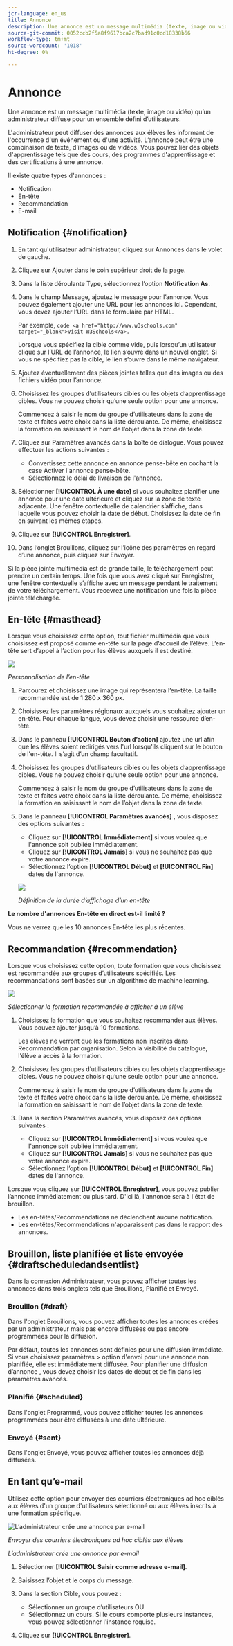```yaml
---
jcr-language: en_us
title: Annonce
description: Une annonce est un message multimédia (texte, image ou vidéo) qu’un administrateur diffuse pour un ensemble défini d’utilisateurs.
source-git-commit: 0052ccb2f5a8f9617bca2c7bad91c0cd18338b66
workflow-type: tm+mt
source-wordcount: '1018'
ht-degree: 0%

---
```




# Annonce

Une annonce est un message multimédia (texte, image ou vidéo) qu’un administrateur diffuse pour un ensemble défini d’utilisateurs.

L&#39;administrateur peut diffuser des annonces aux élèves les informant de l&#39;occurrence d&#39;un événement ou d&#39;une activité. L’annonce peut être une combinaison de texte, d’images ou de vidéos. Vous pouvez lier des objets d&#39;apprentissage tels que des cours, des programmes d&#39;apprentissage et des certifications à une annonce.

Il existe quatre types d&#39;annonces :

* Notification
* En-tête
* Recommandation
* E-mail

## Notification {#notification}

1. En tant qu&#39;utilisateur administrateur, cliquez sur Annonces dans le volet de gauche.
1. Cliquez sur Ajouter dans le coin supérieur droit de la page.
1. Dans la liste déroulante Type, sélectionnez l’option **Notification As**.
1. Dans le champ Message, ajoutez le message pour l’annonce. Vous pouvez également ajouter une URL pour les annonces ici. Cependant, vous devez ajouter l’URL dans le formulaire par HTML.

   Par exemple,  `code <a href="http://www.w3schools.com" target="_blank">Visit W3Schools</a>.`

   Lorsque vous spécifiez la cible comme vide, puis lorsqu’un utilisateur clique sur l’URL de l’annonce, le lien s’ouvre dans un nouvel onglet. Si vous ne spécifiez pas la cible, le lien s’ouvre dans le même navigateur.

1. Ajoutez éventuellement des pièces jointes telles que des images ou des fichiers vidéo pour l’annonce.
1. Choisissez les groupes d’utilisateurs cibles ou les objets d’apprentissage cibles. Vous ne pouvez choisir qu’une seule option pour une annonce.

   Commencez à saisir le nom du groupe d’utilisateurs dans la zone de texte et faites votre choix dans la liste déroulante. De même, choisissez la formation en saisissant le nom de l’objet dans la zone de texte.

1. Cliquez sur Paramètres avancés dans la boîte de dialogue. Vous pouvez effectuer les actions suivantes :

   * Convertissez cette annonce en annonce pense-bête en cochant la case Activer l&#39;annonce pense-bête.
   * Sélectionnez le délai de livraison de l&#39;annonce.

1. Sélectionner **[!UICONTROL À une date]** si vous souhaitez planifier une annonce pour une date ultérieure et cliquez sur la zone de texte adjacente. Une fenêtre contextuelle de calendrier s’affiche, dans laquelle vous pouvez choisir la date de début. Choisissez la date de fin en suivant les mêmes étapes.
1. Cliquez sur **[!UICONTROL Enregistrer]**.
1. Dans l’onglet Brouillons, cliquez sur l’icône des paramètres en regard d’une annonce, puis cliquez sur Envoyer.

Si la pièce jointe multimédia est de grande taille, le téléchargement peut prendre un certain temps. Une fois que vous avez cliqué sur Enregistrer, une fenêtre contextuelle s’affiche avec un message pendant le traitement de votre téléchargement. Vous recevrez une notification une fois la pièce jointe téléchargée.

## En-tête {#masthead}

Lorsque vous choisissez cette option, tout fichier multimédia que vous choisissez est proposé comme en-tête sur la page d’accueil de l’élève. L’en-tête sert d’appel à l’action pour les élèves auxquels il est destiné.

![](assets/masthead-announcement.png)

*Personnalisation de l’en-tête*

1. Parcourez et choisissez une image qui représentera l’en-tête. La taille recommandée est de 1 280 x 360 px.
1. Choisissez les paramètres régionaux auxquels vous souhaitez ajouter un en-tête. Pour chaque langue, vous devez choisir une ressource d’en-tête.
1. Dans le panneau **[!UICONTROL Bouton d’action]** ajoutez une url afin que les élèves soient redirigés vers l&#39;url lorsqu&#39;ils cliquent sur le bouton de l&#39;en-tête. Il s’agit d’un champ facultatif.
1. Choisissez les groupes d’utilisateurs cibles ou les objets d’apprentissage cibles. Vous ne pouvez choisir qu’une seule option pour une annonce.

   Commencez à saisir le nom du groupe d’utilisateurs dans la zone de texte et faites votre choix dans la liste déroulante. De même, choisissez la formation en saisissant le nom de l’objet dans la zone de texte.

1. Dans le panneau **[!UICONTROL Paramètres avancés]** , vous disposez des options suivantes :

   * Cliquez sur **[!UICONTROL Immédiatement]** si vous voulez que l&#39;annonce soit publiée immédiatement.
   * Cliquez sur **[!UICONTROL Jamais]** si vous ne souhaitez pas que votre annonce expire.
   * Sélectionnez l’option **[!UICONTROL Début]** et **[!UICONTROL Fin]** dates de l&#39;annonce.

   ![](assets/advanced-settings.png)

   *Définition de la durée d’affichage d’un en-tête*

**Le nombre d&#39;annonces En-tête en direct est-il limité ?**

Vous ne verrez que les 10 annonces En-tête les plus récentes.

## Recommandation {#recommendation}

Lorsque vous choisissez cette option, toute formation que vous choisissez est recommandée aux groupes d’utilisateurs spécifiés. Les recommandations sont basées sur un algorithme de machine learning.

![](assets/recommendation-announcement.png)

*Sélectionner la formation recommandée à afficher à un élève*

1. Choisissez la formation que vous souhaitez recommander aux élèves. Vous pouvez ajouter jusqu’à 10 formations.

   Les élèves ne verront que les formations non inscrites dans Recommandation par organisation. Selon la visibilité du catalogue, l’élève a accès à la formation.

1. Choisissez les groupes d’utilisateurs cibles ou les objets d’apprentissage cibles. Vous ne pouvez choisir qu’une seule option pour une annonce.

   Commencez à saisir le nom du groupe d’utilisateurs dans la zone de texte et faites votre choix dans la liste déroulante. De même, choisissez la formation en saisissant le nom de l’objet dans la zone de texte.

1. Dans la section Paramètres avancés, vous disposez des options suivantes :

   * Cliquez sur **[!UICONTROL Immédiatement]** si vous voulez que l&#39;annonce soit publiée immédiatement.
   * Cliquez sur **[!UICONTROL Jamais]** si vous ne souhaitez pas que votre annonce expire.
   * Sélectionnez l’option **[!UICONTROL Début]** et **[!UICONTROL Fin]** dates de l&#39;annonce.

   <!--![](assets/advanced-settings.png)-->

Lorsque vous cliquez sur **[!UICONTROL Enregistrer]**, vous pouvez publier l’annonce immédiatement ou plus tard. D&#39;ici là, l&#39;annonce sera à l&#39;état de brouillon.

* Les en-têtes/Recommendations ne déclenchent aucune notification.
* Les en-têtes/Recommendations n&#39;apparaissent pas dans le rapport des annonces.

## Brouillon, liste planifiée et liste envoyée {#draftscheduledandsentlist}

Dans la connexion Administrateur, vous pouvez afficher toutes les annonces dans trois onglets tels que Brouillons, Planifié et Envoyé.

<!--![](assets/three-tabs-announcement1.png)-->

### Brouillon {#draft}

Dans l&#39;onglet Brouillons, vous pouvez afficher toutes les annonces créées par un administrateur mais pas encore diffusées ou pas encore programmées pour la diffusion.

Par défaut, toutes les annonces sont définies pour une diffusion immédiate. Si vous choisissez paramètres > option d&#39;envoi pour une annonce non planifiée, elle est immédiatement diffusée. Pour planifier une diffusion d’annonce , vous devez choisir les dates de début et de fin dans les paramètres avancés.

### Planifié {#scheduled}

Dans l&#39;onglet Programmé, vous pouvez afficher toutes les annonces programmées pour être diffusées à une date ultérieure.

### Envoyé {#sent}

Dans l&#39;onglet Envoyé, vous pouvez afficher toutes les annonces déjà diffusées.

## En tant qu’e-mail

Utilisez cette option pour envoyer des courriers électroniques ad hoc ciblés aux élèves d&#39;un groupe d&#39;utilisateurs sélectionné ou aux élèves inscrits à une formation spécifique.

![L’administrateur crée une annonce par e-mail](assets/email-announcement-admin.png)

*Envoyer des courriers électroniques ad hoc ciblés aux élèves*

*L’administrateur crée une annonce par e-mail*

1. Sélectionner **[!UICONTROL Saisir comme adresse e-mail]**.
1. Saisissez l’objet et le corps du message.
1. Dans la section Cible, vous pouvez :

   * Sélectionner un groupe d’utilisateurs OU
   * Sélectionnez un cours. Si le cours comporte plusieurs instances, vous pouvez sélectionner l&#39;instance requise.

1. Cliquez sur **[!UICONTROL Enregistrer]**.
